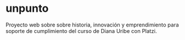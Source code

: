 # unpunto
Proyecto web sobre sobre historia, innovación y emprendimiento para soporte de cumplimiento del curso de Diana Uribe con Platzi.
